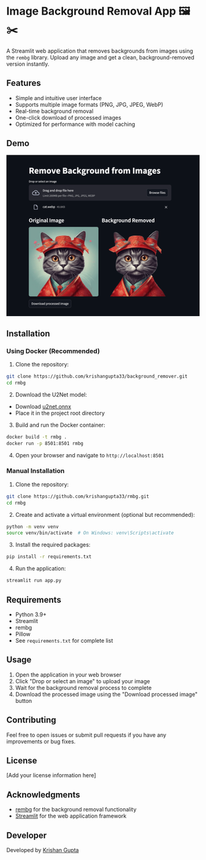 # Image Background Removal App 🖼️✂️

A Streamlit web application that removes backgrounds from images using the `rembg` library. Upload any image and get a clean, background-removed version instantly.

## Features

- Simple and intuitive user interface
- Supports multiple image formats (PNG, JPG, JPEG, WebP)
- Real-time background removal
- One-click download of processed images
- Optimized for performance with model caching

## Demo

![Demo](demo.png)

## Installation

### Using Docker (Recommended)

1. Clone the repository:
```bash
git clone https://github.com/krishangupta33/background_remover.git
cd rmbg
```

2. Download the U2Net model:
- Download [u2net.onnx](https://github.com/danielgatis/rembg/releases/download/v0.0.0/u2net.onnx)
- Place it in the project root directory

3. Build and run the Docker container:
```bash
docker build -t rmbg .
docker run -p 8501:8501 rmbg
```

4. Open your browser and navigate to `http://localhost:8501`

### Manual Installation

1. Clone the repository:
```bash
git clone https://github.com/krishangupta33/rmbg.git
cd rmbg
```

2. Create and activate a virtual environment (optional but recommended):
```bash
python -m venv venv
source venv/bin/activate  # On Windows: venv\Scripts\activate
```

3. Install the required packages:
```bash
pip install -r requirements.txt
```

4. Run the application:
```bash
streamlit run app.py
```

## Requirements

- Python 3.9+
- Streamlit
- rembg
- Pillow
- See `requirements.txt` for complete list

## Usage

1. Open the application in your web browser
2. Click "Drop or select an image" to upload your image
3. Wait for the background removal process to complete
4. Download the processed image using the "Download processed image" button

## Contributing

Feel free to open issues or submit pull requests if you have any improvements or bug fixes.

## License

[Add your license information here]

## Acknowledgments

- [rembg](https://github.com/danielgatis/rembg) for the background removal functionality
- [Streamlit](https://streamlit.io/) for the web application framework

## Developer

Developed by [Krishan Gupta](https://github.com/krishangupta33)
